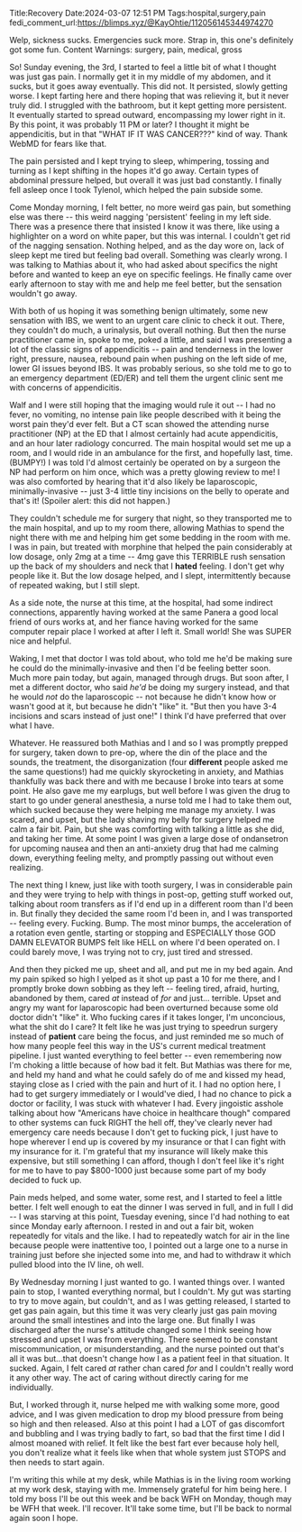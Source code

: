 Title:Recovery
Date:2024-03-07 12:51 PM
Tags:hospital,surgery,pain
fedi_comment_url:https://blimps.xyz/@KayOhtie/112056145344974270

Welp, sickness sucks. Emergencies suck more. Strap in, this one's definitely got some fun. 
Content Warnings: surgery, pain, medical, gross

So! Sunday evening, the 3rd, I started to feel a little bit of what I thought was just gas pain. I normally get it in my middle of my abdomen, and it sucks, but it goes away eventually. This did not. It persisted, slowly getting worse. I kept farting here and there hoping that was relieving it, but it never truly did. I struggled with the bathroom, but it kept getting more persistent. It eventually started to spread outward, encompassing my lower right in it. By this point, it was probably 11 PM or later? I thought it might be appendicitis, but in that "WHAT IF IT WAS CANCER???" kind of way. Thank WebMD for fears like that.

The pain persisted and I kept trying to sleep, whimpering, tossing and turning as I kept shifting in the hopes it'd go away. Certain types of abdominal pressure helped, but overall it was just bad constantly. I finally fell asleep once I took Tylenol, which helped the pain subside some.

Come Monday morning, I felt better, no more weird gas pain, but something else was there -- this weird nagging 'persistent' feeling in my left side. There was a presence there that insisted I know it was there, like using a highlighter on a word on white paper, but this was internal. I couldn't get rid of the nagging sensation. Nothing helped, and as the day wore on, lack of sleep kept me tired but feeling bad overall. Something was clearly wrong. I was talking to Mathias about it, who had asked about specifics the night before and wanted to keep an eye on specific feelings. He finally came over early afternoon to stay with me and help me feel better, but the sensation wouldn't go away.

With both of us hoping it was something benign ultimately, some new sensation with IBS, we went to an urgent care clinic to check it out. There, they couldn't do much, a urinalysis, but overall nothing. But then the nurse practitioner came in, spoke to me, poked a little, and said I was presenting a lot of the classic signs of appendicitis -- pain and tenderness in the lower right, pressure, nausea, rebound pain when pushing on the left side of me, lower GI issues beyond IBS. It was probably serious, so she told me to go to an emergency department (ED/ER) and tell them the urgent clinic sent me with concerns of appendicitis.

Walf and I were still hoping that the imaging would rule it out -- I had no fever, no vomiting, no intense pain like people described with it being the worst pain they'd ever felt. But a CT scan showed the attending nurse practitioner (NP) at the ED that I almost certainly had acute appendicitis, and an hour later radiology concurred. The main hospital would set me up a room, and I would ride in an ambulance for the first, and hopefully last, time. (BUMPY!) I was told I'd almost certainly be operated on by a surgeon the NP had perform on him once, which was a pretty glowing review to me! I was also comforted by hearing that it'd also likely be laparoscopic, minimally-invasive -- just 3-4 little tiny incisions on the belly to operate and that's it! (Spoiler alert: this did not happen.)

They couldn't schedule me for surgery that night, so they transported me to the main hospital, and up to my room there, allowing Mathias to spend the night there with me and helping him get some bedding in the room with me. I was in pain, but treated with morphine that helped the pain considerably at low dosage, only 2mg at a time -- 4mg gave this TERRIBLE rush sensation up the back of my shoulders and neck that I **hated** feeling. I don't get why people like it. But the low dosage helped, and I slept, intermittently because of repeated waking, but I still slept.

As a side note, the nurse at this time, at the hospital, had some indirect connections, apparently having worked at the same Panera a good local friend of ours works at, and her fiance having worked for the same computer repair place I worked at after I left it. Small world! She was SUPER nice and helpful.

Waking, I met that doctor I was told about, who told me he'd be making sure he could do the minimally-invasive and then I'd be feeling better soon. Much more pain today, but again, managed through drugs. But soon after, I met a different doctor, who said _he'd_ be doing my surgery instead, and that he would _not_ do the laparoscopic -- not because he didn't know how or wasn't good at it, but because he didn't "like" it. "But then you have 3-4 incisions and scars instead of just one!" I think I'd have preferred that over what I have.

Whatever. He reassured both Mathias and I and so I was promptly prepped for surgery, taken down to pre-op, where the din of the place and the sounds, the treatment, the disorganization (four **different** people asked me the same questions!) had me quickly skyrocketing in anxiety, and Mathias thankfully was back there and with me because I broke into tears at some point. He also gave me my earplugs, but well before I was given the drug to start to go under general anesthesia, a nurse told me I had to take them out, which sucked because they were helping me manage my anxiety. I was scared, and upset, but the lady shaving my belly for surgery helped me calm a fair bit. Pain, but she was comforting with talking a little as she did, and taking her time. At some point I was given a large dose of ondansetron for upcoming nausea and then an anti-anxiety drug that had me calming down, everything feeling melty, and promptly passing out without even realizing.

The next thing I knew, just like with tooth surgery, I was in considerable pain and they were trying to help with things in post-op, getting stuff worked out, talking about room transfers as if I'd end up in a different room than I'd been in. But finally they decided the same room I'd been in, and I was transported -- feeling every. Fucking. Bump. The most minor bumps, the acceleration of a rotation even gentle, starting or stopping and ESPECIALLY those GOD DAMN ELEVATOR BUMPS felt like HELL on where I'd been operated on. I could barely move, I was trying not to cry, just tired and stressed.

And then they picked me up, sheet and all, and put me in my bed again. And my pain spiked so high I yelped as it shot up past a 10 for me there, and I promptly broke down sobbing as they left -- feeling tired, afraid, hurting, abandoned by them, cared _at_ instead of _for_ and just... terrible. Upset and angry my want for laparoscopic had been overturned because some old doctor didn't "like" it. Who fucking cares if it takes longer, I'm unconcious, what the shit do I care? It felt like he was just trying to speedrun surgery instead of **patient** care being the focus, and just reminded me so much of how many people feel this way in the US's current medical treatment pipeline. I just wanted everything to feel better -- even remembering now I'm choking a little because of how bad it felt. But Mathias was there for me, and held my hand and what he could safely do of me and kissed my head, staying close as I cried with the pain and hurt of it. I had no option here, I had to get surgery immediately or I would've died, I had no chance to pick a doctor or facility, I was stuck with whatever I had. Every jingoistic asshole talking about how "Americans have choice in healthcare though" compared to other systems can fuck RIGHT the hell off, they've clearly never had emergency care needs because I don't get to fucking pick, I just have to hope wherever I end up is covered by my insurance or that I can fight with my insurance for it. I'm grateful that my insurance will likely make this expensive, but still something I can afford, though I don't feel like it's right for me to have to pay $800-1000 just because some part of my body decided to fuck up.

Pain meds helped, and some water, some rest, and I started to feel a little better. I felt well enough to eat the dinner I was served in full, and in full I did -- I was starving at this point, Tuesday evening, since I'd had nothing to eat since Monday early afternoon. I rested in and out a fair bit, woken repeatedly for vitals and the like. I had to repeatedly watch for air in the line because people were inattentive too, I pointed out a large one to a nurse in training just before she injected some into me, and had to withdraw it which pulled blood into the IV line, oh well.

By Wednesday morning I just wanted to go. I wanted things over. I wanted pain to stop, I wanted everything normal, but I couldn't. My gut was starting to try to move again, but couldn't, and as I was getting released, I started to get gas pain again, but this time it was very clearly just gas pain moving around the small intestines and into the large one. But finally I was discharged after the nurse's attitude changed some I think seeing how stressed and upset I was from everything. There seemed to be constant miscommunication, or misunderstanding, and the nurse pointed out that's all it was but...that doesn't change how I as a patient feel in that situation. It sucked. Again, I felt cared _at_ rather chan cared _for_ and I couldn't really word it any other way. The act of caring without directly caring for me individually.

But, I worked through it, nurse helped me with walking some more, good advice, and I was given medication to drop my blood pressure from being so high and then released. Also at this point I had a LOT of gas discomfort and bubbling and I was trying badly to fart, so bad that the first time I did I almost moaned with relief. It felt like the best fart ever because holy hell, you don't realize what it feels like when that whole system just STOPS and then needs to start again.

I'm writing this while at my desk, while Mathias is in the living room working at my work desk, staying with me. Immensely grateful for him being here. I told my boss I'll be out this week and be back WFH on Monday, though may be WFH that week. I'll recover. It'll take some time, but I'll be back to normal again soon I hope.